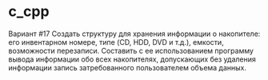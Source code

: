 # c_cpp

Вариант #17
Создать структуру для хранения информации о накопителе:
 его инвентарном номере, типе (CD, HDD, DVD и т.д.), 
 емкости, возможности перезаписи. 
 Составить с ее использованием программу вывода 
 информации обо всех накопителях, допускающих без удаления 
 информации запись затребованного пользователем объема данных.